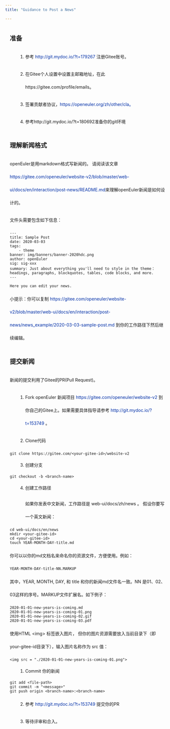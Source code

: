 ```yaml
---
title: "Guidance to Post a News"

---
```

<ClientOnly>
  <news-postNews />
</ClientOnly>

<div id="post-news-content">

## 准备

1. 参考 http://git.mydoc.io/?t=179267 注册Gitee账号。

2. 在Gitee个人设置中设置主邮箱地址，在此https://gitee.com/profile/emails。

3. 签署贡献者协议，https://openeuler.org/zh/other/cla。

4. 参考http://git.mydoc.io/?t=180692准备你的git环境

## 理解新闻格式

openEuler是用markdown格式写新闻的。
请阅读该文章 <https://gitee.com/openeuler/website-v2/blob/master/web-ui/docs/en/interaction/post-news/README.md>来理解openEuler新闻是如何设计的。

文件头需要包含如下信息：
```
---
title: Sample Post
date: 2020-03-03
tags: 
    - theme
banner: img/banners/banner-2020hdc.png
author: openEuler
sig: sig-xxx
summary: Just about everything you'll need to style in the theme：headings, paragraphs, blockquotes, tables, code blocks, and more.
---

Here you can edit your news. 
```

小提示：你可以复制  https://gitee.com/openeuler/website-v2/blob/master/web-ui/docs/en/interaction/post-news/news_example/2020-03-03-sample-post.md 到你的工作路径下然后继续编辑。

## 提交新闻

新闻的提交利用了Gitee的PR(Pull Request)。

1. Fork openEuler 新闻项目  <https://gitee.com/openeuler/website-v2> 到你自己的Gitee上。如果需要具体指导请参考 <http://git.mydoc.io/?t=153749> 。

2. Clone代码

```
git clone https://gitee.com/<your-gitee-id>/website-v2
```

3. 创建分支

```
git checkout -b <branch-name>
```

4. 创建工作路径

如果你发表中文新闻，工作路径是 web-ui/docs/zh/news 。
假设你要写一个英文新闻：

```
cd web-ui/docs/en/news
mkdir <your-gitee-id>
cd <your-gitee-id>
touch YEAR-MONTH-DAY-title.md
```

你可以以你的md文档名来命名你的资源文件，方便使用。例如： 
```
YEAR-MONTH-DAY-title-NN.MARKUP
```
其中，YEAR, MONTH, DAY, 和 title 和你的新闻md文件名一致。NN 是01、02、03这样的序号。MARKUP文件扩展名。如下例子：
```
2020-01-01-new-years-is-coming.md
2020-01-01-new-years-is-coming-01.png
2020-01-01-new-years-is-coming-02.gif
2020-01-01-new-years-is-coming-03.pdf
```
使用HTML \<img\> 标签嵌入图片， 但你的图片资源需要放入当前目录下（即your-gitee-id目录下），输入图片名称作为 src 值：
```
<img src = "./2020-01-01-new-years-is-coming-01.png">
```

1. Commit 你的新闻

```
git add <file-path>
git commit -m "<message>"
git push origin <branch-name>:<branch-name>
```

2. 参考 <http://git.mydoc.io/?t=153749> 提交你的PR

3. 等待评审和合入。 


</div>

<style lang="less">
#post-news-content{
  width: 1120px;
  margin: 0 auto;
  margin-bottom: 200px;
  p{
    line-height: 42px;
    a{
      color: #002FA7;
      text-decoration: none;
    }
    img{
      width: 100%;
    }
  }
  h1,h2,h3,h4,h5{
    font-size:20px;
    font-weight: bold;
    margin: 40px 0 25px 0;
    a{
      display: none;
    }
  }
  ol{
    list-style-type: decimal;
    padding-left: 50px;
    li{
      line-height: 32px;
      ol{
        padding-left: 20px;
      }
    }
  }
  ol+p{
    padding-left: 50px;
  }
  div[class*="language-"]{
    background:rgba(225,230,238,0.3);
    border:1px solid rgba(151,151,151,1);
    border-radius: 0;
    margin:20px auto;
    code[class*="language-"], pre[class*="language-"]{
      color:rgba(0,0,0,0.5);
    }
  }
  ul{
    padding-left: 50px;
    li{
      line-height: 32px;
      a{
        color: #002FA7;
        text-decoration: none;
      }
    }
  }
  ul+div[class*="language-"],ol+div[class*="language-"]{
    margin-left: 50px;
  }
}
@media screen and (max-width: 1000px) {
    #post-news-content {
        width: 100%;
        margin: 0 auto;
        padding: 0 15px;
        margin-bottom: 80px;
    }
}
</style>